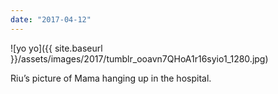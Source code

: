 ```yaml
---
date: "2017-04-12"
---
```


![yo yo]({{ site.baseurl }}/assets/images/2017/tumblr_ooavn7QHoA1r16syio1_1280.jpg)

Riu’s picture of Mama hanging up in the hospital.
